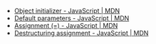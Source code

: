 - [Object initializer - JavaScript | MDN](https://developer.mozilla.org/en-US/docs/Web/JavaScript/Reference/Operators/Object_initializer)
- [Default parameters - JavaScript | MDN](https://developer.mozilla.org/en-US/docs/Web/JavaScript/Reference/Functions/Default_parameters)
- [Assignment (=) - JavaScript | MDN](https://developer.mozilla.org/en-US/docs/Web/JavaScript/Reference/Operators/Assignment)
- [Destructuring assignment - JavaScript | MDN](https://developer.mozilla.org/en-US/docs/Web/JavaScript/Reference/Operators/Destructuring_assignment)
